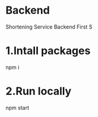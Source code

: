 # Backend
Shortening Service Backend
First S

# 1.Intall packages 
 npm i 
# 2.Run locally 
 npm start 
